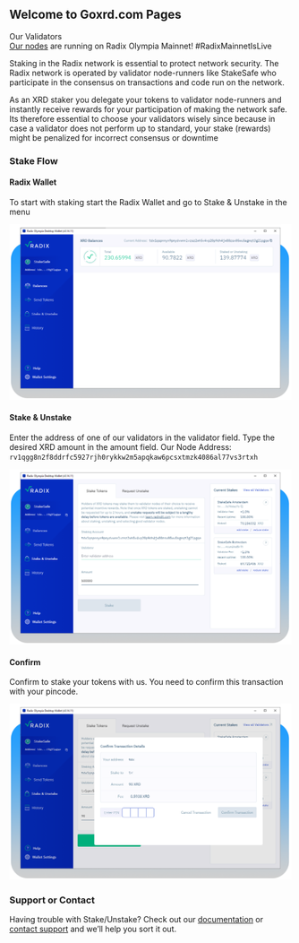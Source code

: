 ## Welcome to Goxrd.com Pages

Our Validators  
[Our nodes](https://explorer.radixdlt.com/#/validators/rv1qgg8n2f8ddrfc5927rjh0rykkw2m5apqkaw6pcsxtmzk4086al77vs3rtxh) are running on Radix Olympia Mainnet!
#RadixMainnetIsLive

Staking in the Radix network is essential to protect network security. The Radix network is operated by validator node-runners like StakeSafe who participate in the consensus on transactions and code run on the network.

As an XRD staker you delegate your tokens to validator node-runners and instantly receive rewards for your participation of making the network safe. Its therefore essential to choose your validators wisely since because in case a validator does not perform up to standard, your stake (rewards) might be penalized for incorrect consensus or downtime

### Stake Flow

#### Radix Wallet
To start with staking start the Radix Wallet and go to Stake & Unstake in the menu

![start staking](images/radix_wallet.png)


#### Stake & Unstake
Enter the address of one of our validators in the validator field. Type the desired XRD amount in the amount field.
Our Node Address: `rv1qgg8n2f8ddrfc5927rjh0rykkw2m5apqkaw6pcsxtmzk4086al77vs3rtxh`

![Stake/unstake](images/stake_unstake.png)


#### Confirm
Confirm to stake your tokens with us. You need to confirm this transaction with your pincode.

![Confirm](images/confirm.png)





### Support or Contact

Having trouble with Stake/Unstake? Check out our [documentation](https://docs.github.com/categories/github-pages-basics/) or [contact support](https://support.github.com/contact) and we’ll help you sort it out.
